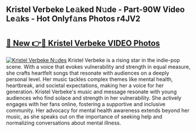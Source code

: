## Kristel Verbeke Le𝚊ked N𝚞de - Part-90W Video Le𝚊ks - Hot Onlyf𝚊ns Photos r4JV2

# <h2><a href="http://ac11223.deff.icu/?id=Kristel+Verbeke">🔗 New 👉🔴 Kristel Verbeke VIDEO Photos</a></h2>

[![Kristel Verbeke N𝚞des](https://i.imgur.com/rIISA9y.gif)](http://ac11223.deff.icu/?id=Kristel+Verbeke)
Kristel Verbeke is a rising star in the indie-pop scene. With a voice that evokes vulnerability and strength in equal measure, she crafts heartfelt songs that resonate with audiences on a deeply personal level. Her music tackles complex themes like mental health, heartbreak, and societal expectations, making her a voice for her generation. Kristel Verbeke's music and message resonate with young audiences who find solace and strength in her vulnerability. She actively engages with her fans online, fostering a supportive and inclusive community. Her advocacy for mental health awareness extends beyond her music, as she speaks out on the importance of seeking help and normalizing conversations about mental illness.
